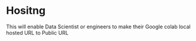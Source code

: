 # Hositng
This will enable Data Scientist or engineers to make their Google colab local hosted URL to Public URL
